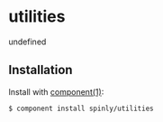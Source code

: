 
# utilities

  undefined

## Installation

  Install with [component(1)](http://github.com/component/component):

    $ component install spinly/utilities

